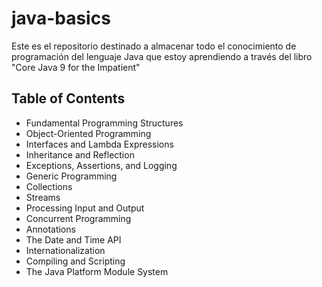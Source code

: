 # java-basics
Este es el repositorio destinado a almacenar todo el conocimiento de programación del lenguaje Java que estoy aprendiendo a través del libro "Core Java 9 for the Impatient"

## Table of Contents

- Fundamental Programming Structures
- Object-Oriented Programming
- Interfaces and Lambda Expressions
- Inheritance and Reflection
- Exceptions, Assertions, and Logging
- Generic Programming
- Collections
- Streams
- Processing Input and Output
- Concurrent Programming
- Annotations
- The Date and Time API
- Internationalization
- Compiling and Scripting
- The Java Platform Module System
